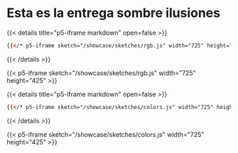 # Esta es la entrega sombre ilusiones

{{< details title="p5-iframe markdown" open=false >}}
```html
{{</* p5-iframe sketch="/showcase/sketches/rgb.js" width="725" height="425 */>}}
```
{{< /details >}}

{{< p5-iframe sketch="/showcase/sketches/rgb.js" width="725" height="425" >}}

{{< details title="p5-iframe markdown" open=false >}}
```html
{{</* p5-iframe sketch="/showcase/sketches/colors.js" width="725" height="425 */>}}
```
{{< /details >}}

{{< p5-iframe sketch="/showcase/sketches/colors.js" width="725" height="425" >}}


